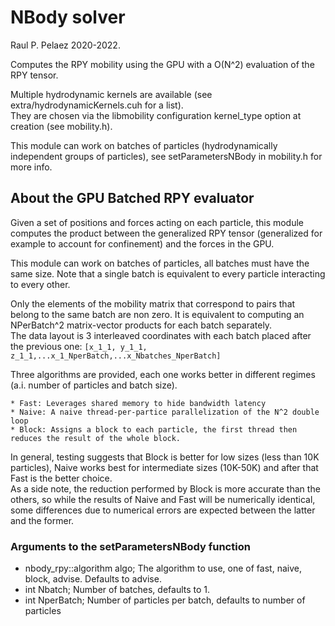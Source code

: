 # NBody solver

Raul P. Pelaez 2020-2022.       <!--- Donev: Maybe 2020-2023? ;-) ---> 


Computes the RPY mobility using the GPU with a O(N^2) evaluation of the RPY tensor.  
	
Multiple hydrodynamic kernels are available (see extra/hydrodynamicKernels.cuh for a list).  
They are chosen via the libmobility configuration kernel_type option at creation (see mobility.h).       <!--- Donev: You mean kernel_type not periodicity as it was so I changed---> 


This module can work on batches of particles (hydrodynamically independent groups of particles), see setParametersNBody in mobility.h for more info.  


## About the GPU Batched RPY evaluator

Given a set of positions and forces acting on each particle, this module computes the product between the generalized RPY tensor (generalized for example to account for confinement) and the forces in the GPU.  

This module can work on batches of particles, all batches must have the same size. Note that a single batch is equivalent to every particle interacting to every other.  

Only the elements of the mobility matrix that correspond to pairs that belong to the same batch are non zero. It is equivalent to computing an NPerBatch^2 matrix-vector products for each batch separately.  
The data layout is 3 interleaved coordinates with each batch placed after the previous one: ```[x_1_1, y_1_1, z_1_1,...x_1_NperBatch,...x_Nbatches_NperBatch]```  

Three algorithms are provided, each one works better in different regimes (a.i. number of particles and batch size).  

	* Fast: Leverages shared memory to hide bandwidth latency  
	* Naive: A naive thread-per-partice parallelization of the N^2 double loop  
	* Block: Assigns a block to each particle, the first thread then reduces the result of the whole block.  
	
In general, testing suggests that Block is better for low sizes (less than 10K particles), Naive works best for intermediate sizes (10K-50K) and after that Fast is the better choice.  
As a side note, the reduction performed by Block is more accurate than the others, so while the results of Naive and Fast will be numerically identical, some differences due to numerical errors are expected between the latter and the former.  

### Arguments to the setParametersNBody function  

*    nbody_rpy::algorithm algo; The algorithm to use, one of fast, naive, block, advise. Defaults to advise.
*    int Nbatch; Number of batches, defaults to 1.
*    int NperBatch; Number of particles per batch, defaults to number of particles
